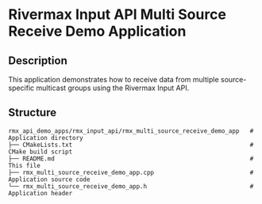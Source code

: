 # Rivermax Input API Multi Source Receive Demo Application

## Description

This application demonstrates how to receive data from multiple source-specific
multicast groups using the Rivermax Input API.

## Structure

```
rmx_api_demo_apps/rmx_input_api/rmx_multi_source_receive_demo_app   # Application directory
├── CMakeLists.txt                                                  # CMake build script
├── README.md                                                       # This file
├── rmx_multi_source_receive_demo_app.cpp                           # Application source code
└── rmx_multi_source_receive_demo_app.h                             # Application header
```
